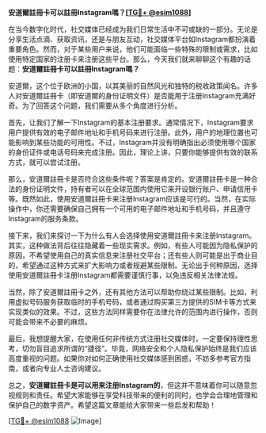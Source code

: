 **安道爾註冊卡可以註冊Instagram嗎？[[TG💪+ @esim1088](https://t.me/s/esim1088)]**

在当今数字化时代，社交媒体已经成为我们日常生活中不可或缺的一部分。无论是分享生活点滴、获取资讯，还是与朋友互动，社交媒体平台如Instagram都扮演着重要角色。然而，对于某些用户来说，他们可能面临一些特殊的限制或需求，比如使用特定国家的注册卡来注册这些平台。那么，今天我们就来聊聊这个有趣的话题：**安道爾註冊卡可以註冊Instagram嗎？**

安道爾，这个位于欧洲的小国，以其美丽的自然风光和独特的税收政策闻名。许多人对安道爾註冊卡（即安道爾的身份证明文件）是否能用于注册Instagram充满好奇。为了回答这个问题，我们需要从多个角度进行分析。

首先，让我们了解一下Instagram的基本注册要求。通常情况下，Instagram要求用户提供有效的电子邮件地址和手机号码来进行注册。此外，用户的地理位置也可能影响到某些功能的可用性。不过，Instagram并没有明确指出必须使用哪个国家的身份证件或电话号码来完成注册。因此，理论上讲，只要你能够提供有效的联系方式，就可以尝试注册。

那么，安道爾註冊卡是否符合这些条件呢？答案是肯定的。安道爾註冊卡是一种合法的身份证明文件，持有者可以在全球范围内使用它来开设银行账户、申请信用卡等。既然如此，使用安道爾註冊卡来注册Instagram应该是可行的。当然，在实际操作中，你还需要确保自己拥有一个可用的电子邮件地址和手机号码，并且遵守Instagram的服务条款。

接下来，我们来探讨一下为什么有人会选择使用安道爾註冊卡来注册Instagram。其实，这种做法背后往往隐藏着一些现实需求。例如，有些人可能因为隐私保护的原因，不希望使用自己的真实信息来注册社交平台；还有些人则可能是出于商业目的，希望通过这种方式来扩大影响力或者规避某些限制。无论出于何种原因，选择使用安道爾註冊卡注册Instagram都需要谨慎行事，以免违反相关法律法规。

当然，除了安道爾註冊卡之外，还有其他方法可以帮助你绕过某些限制。比如，利用虚拟号码服务获取临时的手机号码，或者通过购买第三方提供的SIM卡等方式来实现类似的效果。不过，这些方法同样需要你在法律允许的范围内进行操作，否则可能会带来不必要的麻烦。

最后，我想提醒大家，在使用任何非传统方式注册社交媒体时，一定要保持理性思考，切勿盲目追求所谓的“捷径”。毕竟，网络安全和个人隐私保护始终是我们应该高度重视的问题。如果你对如何正确使用社交媒体感到困惑，不妨多参考官方指南，或者向专业人士咨询建议。

总之，**安道爾註冊卡是可以用来注册Instagram的**，但这并不意味着你可以随意忽视规则和责任。希望大家能够在享受科技带来的便利的同时，也学会合理地管理和保护自己的数字资产。希望这篇文章能给大家带来一些启发和帮助！

[[TG💪+ @esim1088](https://t.me/s/esim1088) ![Image](https://i.postimg.cc/4NQfJmqS/Snipaste-2025-05-13-00-14-12.png)]